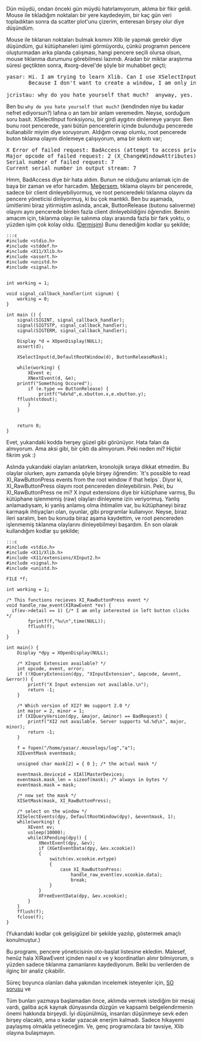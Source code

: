 <!--
.. date: 2013-01-30 00:01:27
.. title: Xlib, ne kadar zor olabilir ki?
.. slug: xlib-ne-kadar-zor-olabilir-ki
.. description: Xlib kütüphaneleri'ni mi kullanmak istiyorsun? Manyak mısın? Ben ettim, siz etmeyin, Xlib kütüphanelerine bulaşmayın.
-->

Dün müydü, ondan önceki gün müydü hatırlamıyorum, aklıma bir fikir
geldi. Mouse ile tıkladığım noktaları bir yere kaydedeyim, bir kaç gün
veri topladıktan sonra da scatter plot'unu çizerim, enteresan birşey
olur diye düşündüm.

Mouse ile tıklanan noktaları bulmak kısmını Xlib ile yapmak gerekir diye
düşündüm, gui kütüphaneleri işimi görmüyordu, çünkü programın pencere
oluşturmadan arka planda çalışması, hangi pencere seçili olursa olsun,
mouse tıklanma durumunu görebilmesi lazımdı. Aradan bir miktar araştırma
süresi geçtikten sonra, \#xorg-devel'de şöyle bir muhabbet geçti; <!-- TEASER_END -->

<pre>yasar: Hi. I am trying to learn Xlib. Can I use XSelectInput on root window?
       Because I don't want to create a window, I am only interested in Mouse Events.

jcristau: why do you hate yourself that much?  anyway, yes.
</pre>

Ben bu `why do you hate yourself that much?` (kendinden niye bu kadar
nefret ediyorsun?) lafına o an tam bir anlam veremedim. Neyse, sorduğum
soru basit. XSelectInput fonksiyonu, bir girdi aygıtını dinlemeye
yarıyor. Ben bunu root pencerede, yani bütün pencerelerin içinde
bulunduğu pencerede kullanabilir miyim diye soruyorum. Aldığım cevap
olumlu, root pencerede buton tıklama olayını dinlemeye çalışıyorum, ama
bir sıkıntı var;

<pre>X Error of failed request: BadAccess (attempt to access private resource denied)
Major opcode of failed request: 2 (X_ChangeWindowAttributes)
Serial number of failed request: 7
Current serial number in output stream: 7
</pre>

Hmm, BadAccess diye bir hata aldım. Bunun ne olduğunu anlamak için de
baya bir zaman ve efor harcadım. [Meğersem][], tıklama olayını bir
pencerede, sadece bir client dinleyebiliyormuş, ve root penceredeki
tıklanma olayını da pencere yöneticisi dinliyormuş, ki bu çok mantıklı.
Ben bu aşamada, ümitlerimi biraz yitirmiştim aslında, ancak,
ButtonRelease (butonu salıverme) olayını aynı pencerede birden fazla
client dinleyebildiğini öğrendim. Benim amacım için, tıklanma olayı ile
salınma olayı arasında fazla bir fark yoktu, o yüzden işim çok kolay
oldu. ([Dermişim][]) Bunu denediğim kodlar şu şekilde;

	:::c
	#include <stdio.h>
	#include <stddef.h>
	#include <X11/Xlib.h>
	#include <assert.h>
	#include <unistd.h>
	#include <signal.h>


	int working = 1;

	void signal_callback_handler(int signum) {
		working = 0;
	}

	int main () {
		signal(SIGINT, signal_callback_handler);
		signal(SIGTSTP, signal_callback_handler);
		signal(SIGTERM, signal_callback_handler);

		Display *d = XOpenDisplay(NULL);
		assert(d);

		XSelectInput(d,DefaultRootWindow(d), ButtonReleaseMask);

		while(working) {
			XEvent e;
			XNextEvent(d, &e);
		printf("Something Occured");
			if (e.type == ButtonRelease) {
				printf("%dx%d",e.xbutton.x,e.xbutton.y);
		fflush(stdout);
			}
		}


		return 0;
	}

Evet, yukarıdaki kodda herşey güzel gibi görünüyor. Hata falan da
almıyorum. Ama aksi gibi, bir çıktı da almıyorum. Peki neden mi? Hiçbir
fikrim yok :)

Aslında yukarıdaki olayları anlatırken, kronolojik sıraya dikkat
etmedim. Bu olaylar olurken, aynı zamanda şöyle birşey öğrendim: \`It's
possible to read XI\_RawButtonPress events from the root window if that
helps\`. Diyor ki, XI\_RawButtonPress olayını root pencereden
dinleyebilirsin. Peki, bu XI\_RawButtonPress ne mi? X input extensions
diye bir kütüphane varmış, Bu kütüphane işlenmemiş (raw) olayları
dinleyeme izin veriyormuş. Yanlış anlamadıysam, ki yanlış anlamış olma
ihtimalim var, bu kütüphaneyi biraz karmaşık ihtiyaçları olan, oyunlar,
gibi programlar kullanıyor. Neyse, biraz ileri saralım, ben bu konuda
biraz aşama kaydettim, ve root pencereden işlenmemiş tıklanma olaylarını
dinleyebilmeyi başardım. En son olarak kullandığım kodlar şu şekilde;

	:::c
	#include <stdio.h>
	#include <X11/Xlib.h>
	#include <X11/extensions/XInput2.h>
	#include <signal.h>
	#include <unistd.h>

	FILE *f;

	int working = 1;

	/* This functions recieves XI_RawButtonPress event */
	void handle_raw_event(XIRawEvent *ev) {
	  if(ev->detail == 1) {/* I am only interested in left button clicks */
			fprintf(f,"%u\n",time(NULL));
			fflush(f);
		}
	}

	int main() {
		Display *dpy = XOpenDisplay(NULL);

		/* XInput Extension available? */
		int opcode, event, error;
		if (!XQueryExtension(dpy, "XInputExtension", &opcode, &event, &error)) {
			printf("X Input extension not available.\n");
			return -1;
		}

		/* Which version of XI2? We support 2.0 */
		int major = 2, minor = 1;
		if (XIQueryVersion(dpy, &major, &minor) == BadRequest) {
			printf("XI2 not available. Server supports %d.%d\n", major, minor);
			return -1;
		}

		f = fopen("/home/yasar/.mouselogs/log","a");
		XIEventMask eventmask;

		unsigned char mask[2] = { 0 }; /* the actual mask */

		eventmask.deviceid = XIAllMasterDevices;
		eventmask.mask_len = sizeof(mask); /* always in bytes */
		eventmask.mask = mask;

		/* now set the mask */
		XISetMask(mask, XI_RawButtonPress);

		/* select on the window */
		XISelectEvents(dpy, DefaultRootWindow(dpy), &eventmask, 1);
		while(working) {
			XEvent ev;
			usleep(10000);
			while(XPending(dpy)) {
				XNextEvent(dpy, &ev);
				if (XGetEventData(dpy, &ev.xcookie))
				{
					switch(ev.xcookie.evtype)
					{
						case XI_RawButtonPress:
							handle_raw_event(ev.xcookie.data);
							break;
					}
				}
				XFreeEventData(dpy, &ev.xcookie);
			}
		}
		fflush(f);
		fclose(f);
	}

(Yukarıdaki kodlar çok gelişigüzel bir şekilde yazılıp, göstermek
amaçlı konulmuştur.)

Bu programı, pencere yöneticisinin oto-başlat listesine ekledim.
Malesef, henüz hala XIRawEvent içinden nasıl x ve y koordinatları alınır
bilmiyorum, o yüzden sadece tıklanma zamanlarını kaydediyorum. Belki bu
verilerden de ilginç bir analiz çıkabilir.

Süreç boyunca olanları daha yakından incelemek isteyenler için, [SO
sorusu][] ve 

Tüm bunları yazmaya başlamadan önce, aklımda vermek istediğim bir mesaj
vardı, galiba açık kaynak dünyasında düzgün ve kapsamlı belgelendirmenin
önemi hakkında birşeydi. İyi düşünülmüş, insanları düşünmeye sevk eden
birşey olacaktı, ama o kadar yazacak enerjim kalmadı. Sadece hikayemi
paylaşmış olmakla yetineceğim. Ve, genç programcılara bir tavsiye, Xlib
olayına bulaşmayın.

  [Meğersem]: http://www.eksisozluk.com/show.asp?t=me%C4%9Fersem
  [Dermişim]: http://www.eksisozluk.com/show.asp?t=dermi%C5%9Fim
  [SO sorusu]: http://stackoverflow.com/q/14561267/886669